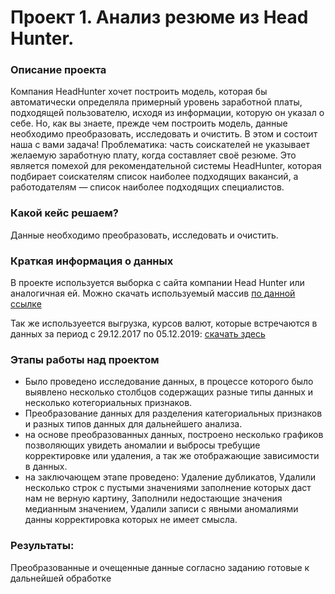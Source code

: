 # Проект 1. Анализ резюме из Head Hunter.


### Описание проекта    
Компания HeadHunter хочет построить модель, которая бы автоматически определяла примерный уровень заработной платы, подходящей пользователю, исходя из информации, которую он указал о себе. Но, как вы знаете, прежде чем построить модель, данные необходимо преобразовать, исследовать и очистить. В этом и состоит наша с вами задача!
Проблематика: часть соискателей не указывает желаемую заработную плату, когда составляет своё резюме.
Это является помехой для рекомендательной системы HeadHunter, которая подбирает соискателям список наиболее подходящих вакансий, а работодателям — список наиболее подходящих специалистов.


### Какой кейс решаем?    
Данные необходимо преобразовать, исследовать и очистить. 

### Краткая информация о данных
В проекте используется выборка с сайта компании Head Hunter или аналогичная ей. Можно скачать используемый массив
  <a href="https://drive.google.com/u/0/uc?id=1Kb78mAWYKcYlellTGhIjPI-bCcKbGuTn&export=download">по данной ссылке</a>
</p>

<p>
  Так же используеется выгрузка, курсов валют, которые встречаются в данных за период с 29.12.2017 по 05.12.2019:
  <a href="https://lms.skillfactory.ru/assets/courseware/v1/15abf80f45a2f3e93c3274101b451c67/asset-v1:SkillFactory+DST-3.0+28FEB2021+type@asset+block/ExchangeRates.zip">скачать здесь</a>
</p>
  

### Этапы работы над проектом  
- Было проведено исследование данных, в процессе которого было выявлено несколько столбцов содержащих разные типы данных и несколько котегориальных признаков.
- Преобразование данных для разделения категориальных признаков и разных типов данных для дальнейшего анализа. 
- на основе преобразованных данных, построено несколько графиков позволяющих увидеть аномалии и выбросы требущие корректировке или удаления, а так же отображающие зависимости в данных.
- на заключающем этапе проведено:
 Удаление дубликатов, 
 Удалили несколько строк с пустыми значениями заполнение которых даст нам не верную картину,
 Заполнили недостающие значения медианным значением, 
 Удалили записи с явными аномалиями данны корректировка которых не имеет смысла.



### Результаты:  
Преобразованные и очещенные данные согласно заданию готовые к дальнейшей обработке